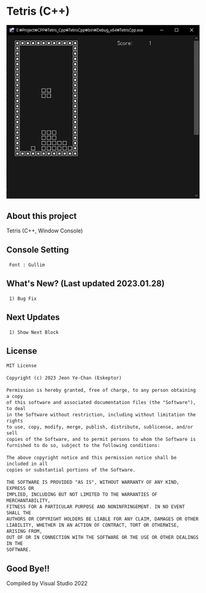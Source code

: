 # Tetris (C++)
![homepage](./ScreenShot/ScreenShot01.png)
## About this project
Tetris (C++, Window Console)
## Console Setting
```
 Font : Gullim
```
## What's New? (Last updated 2023.01.28)
```
 1) Bug Fix
```
## Next Updates
```
 1) Show Next Block
```
## License
```
MIT License

Copyright (c) 2023 Jeon Ye-Chan (Eskeptor)

Permission is hereby granted, free of charge, to any person obtaining a copy
of this software and associated documentation files (the "Software"), to deal
in the Software without restriction, including without limitation the rights
to use, copy, modify, merge, publish, distribute, sublicense, and/or sell
copies of the Software, and to permit persons to whom the Software is
furnished to do so, subject to the following conditions:

The above copyright notice and this permission notice shall be included in all
copies or substantial portions of the Software.

THE SOFTWARE IS PROVIDED "AS IS", WITHOUT WARRANTY OF ANY KIND, EXPRESS OR
IMPLIED, INCLUDING BUT NOT LIMITED TO THE WARRANTIES OF MERCHANTABILITY,
FITNESS FOR A PARTICULAR PURPOSE AND NONINFRINGEMENT. IN NO EVENT SHALL THE
AUTHORS OR COPYRIGHT HOLDERS BE LIABLE FOR ANY CLAIM, DAMAGES OR OTHER
LIABILITY, WHETHER IN AN ACTION OF CONTRACT, TORT OR OTHERWISE, ARISING FROM,
OUT OF OR IN CONNECTION WITH THE SOFTWARE OR THE USE OR OTHER DEALINGS IN THE
SOFTWARE.
```
## Good Bye!!
Compiled by Visual Studio 2022